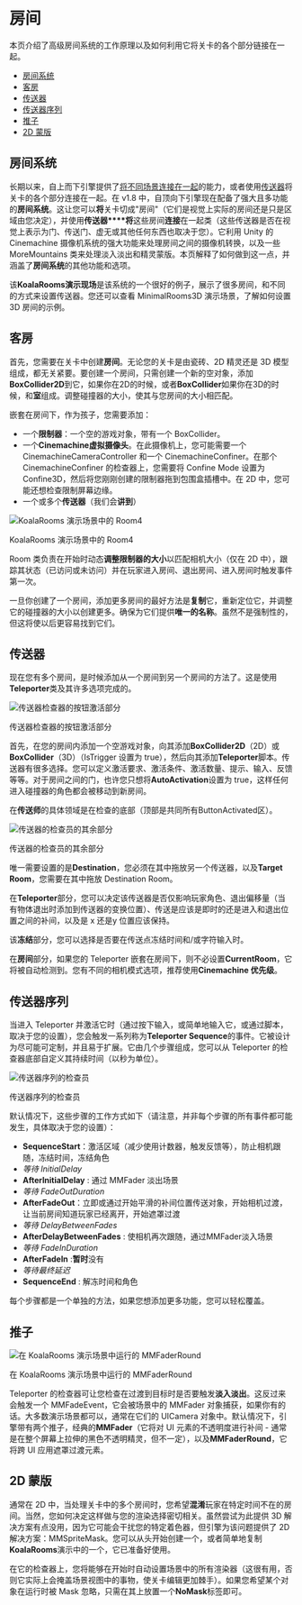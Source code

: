 房间
==

本页介绍了高级房间系统的工作原理以及如何利用它将关卡的各个部分链接在一起。

-   [房间系统](https://topdown-engine-docs.moremountains.com/rooms.html#the-rooms-system)[](https://topdown-engine-docs.moremountains.com/rooms.html#the-rooms-system)
-   [客房](https://topdown-engine-docs.moremountains.com/rooms.html#rooms)[](https://topdown-engine-docs.moremountains.com/rooms.html#rooms)
-   [传送器](https://topdown-engine-docs.moremountains.com/rooms.html#teleporters)[](https://topdown-engine-docs.moremountains.com/rooms.html#teleporters)
-   [传送器序列](https://topdown-engine-docs.moremountains.com/rooms.html#teleporter-sequence)[](https://topdown-engine-docs.moremountains.com/rooms.html#teleporter-sequence)
-   [推子](https://topdown-engine-docs.moremountains.com/rooms.html#faders)[](https://topdown-engine-docs.moremountains.com/rooms.html#faders)
-   [2D 蒙版](https://topdown-engine-docs.moremountains.com/rooms.html#2d-masks)[](https://topdown-engine-docs.moremountains.com/rooms.html#2d-masks)

房间系统[](https://topdown-engine-docs.moremountains.com/rooms.html#the-rooms-system)
---------------------------------------------------------------------------------

长期以来，自上而下引擎提供了[将不同场景连接在一起](https://topdown-engine-docs.moremountains.com/scenes.html#going-to-another-scene-with-the-loading-scene-manager)的能力，或者使用[传送器](https://topdown-engine-docs.moremountains.com/scenes.html#rooms-inside-a-scene)将关卡的各个部分连接在一起。在 v1.8 中，自顶向下引擎现在配备了强大且多功能的**房间系统**。这让您可以**将**关卡切成"房间"（它们是视觉上实际的房间还是只是区域由您决定），并使用**传送器****将**这些房间**连接**在一起类（这些传送器是否在视觉上表示为门、传送门、虚无或其他任何东西也取决于您）。它利用 Unity 的 Cinemachine 摄像机系统的强大功能来处理房间之间的摄像机转换，以及一些 MoreMountains 类来处理淡入淡出和精灵蒙版。本页解释了如何做到这一点，并涵盖了**房间系统**的其他功能和选项。

该**KoalaRooms演示现场**是该系统的一个很好的例子，展示了很多房间，和不同的方式来设置传送器。您还可以查看 MinimalRooms3D 演示场景，了解如何设置 3D 房间的示例。

客房[](https://topdown-engine-docs.moremountains.com/rooms.html#rooms)
--------------------------------------------------------------------

首先，您需要在关卡中创建**房间**。无论您的关卡是由瓷砖、2D 精灵还是 3D 模型组成，都无关紧要。要创建一个房间，只需创建一个新的空对象，添加**BoxCollider2D**到它，如果你在2D的时候，或者**BoxCollider**如果你在3D的时候，和**室**组成。调整碰撞器的大小，使其与您房间的大小相匹配。

嵌套在房间下，作为孩子，您需要添加：

-   一个**限制器**：一个空的游戏对象，带有一个 BoxCollider。
-   一个**Cinemachine虚拟摄像头**。在此摄像机上，您可能需要一个 CinemachineCameraController 和一个 CinemachineConfiner。在那个 CinemachineConfiner 的检查器上，您需要将 Confine Mode 设置为 Confine3D，然后将您刚刚创建的限制器拖到包围盒插槽中。在 2D 中，您可能还想检查限制屏幕边缘。
-   一个或多个**传送器**（我们会**讲到**）

![KoalaRooms 演示场景中的 Room4](https://topdown-engine-docs.moremountains.com/images/rooms-1.png)

KoalaRooms 演示场景中的 Room4

Room 类负责在开始时动态**调整限制器的大小**以匹配相机大小（仅在 2D 中），跟踪其状态（已访问或未访问）并在玩家进入房间、退出房间、进入房间时触发事件第一次。

一旦你创建了一个房间，添加更多房间的最好方法是**复制**它，重新定位它，并调整它的碰撞器的大小以创建更多。确保为它们提供**唯一的名称**。虽然不是强制性的，但这将使以后更容易找到它们。

传送器[](https://topdown-engine-docs.moremountains.com/rooms.html#teleporters)
---------------------------------------------------------------------------

现在您有多个房间，是时候添加从一个房间到另一个房间的方法了。这是使用**Teleporter**类及其许多选项完成的。

![传送器检查器的按钮激活部分](https://topdown-engine-docs.moremountains.com/images/rooms-2.png)

传送器检查器的按钮激活部分

首先，在您的房间内添加一个空游戏对象，向其添加**BoxCollider2D**（2D）或**BoxCollider**（3D）（IsTrigger 设置为 true），然后向其添加**Teleporter**脚本。传送器有很多选择。您可以定义激活要求、激活条件、激活数量、提示、输入、反馈等等。对于房间之间的门，也许您只想将**AutoActivation**设置为 true，这样任何进入碰撞器的角色都会被移动到新房间。

在**传送师**的具体领域是在检查的底部（顶部是共同所有ButtonActivated区）。

![传送器的检查员的其余部分](https://topdown-engine-docs.moremountains.com/images/rooms-3.png)

传送器的检查员的其余部分

唯一需要设置的是**Destination**，您必须在其中拖放另一个传送器，以及**Target Room**，您需要在其中拖放 Destination Room。

在**Teleporter**部分，您可以决定该传送器是否仅影响玩家角色、退出偏移量（当有物体退出时添加到传送器的变换位置）、传送是应该是即时的还是进入和退出位置之间的补间，以及是 x 还是y 位置应该保持。

该**冻结**部分，您可以选择是否要在传送点冻结时间和/或字符输入时。

在**房间**部分，如果您的 Teleporter 嵌套在房间下，则不必设置**CurrentRoom**，它将被自动检测到。您有不同的相机模式选项，推荐使用**Cinemachine 优先级**。

传送器序列[](https://topdown-engine-docs.moremountains.com/rooms.html#teleporter-sequence)
-------------------------------------------------------------------------------------

当进入 Teleporter 并激活它时（通过按下输入，或简单地输入它，或通过脚本，取决于您的设置），您会触发一系列称为**Teleporter Sequence**的事件。它被设计为尽可能可定制，并且易于扩展。它由几个步骤组成，您可以从 Teleporter 的检查器底部自定义其持续时间（以秒为单位）。

![传送器序列的检查员](https://topdown-engine-docs.moremountains.com/images/rooms-4.png)

传送器序列的检查员

默认情况下，这些步骤的工作方式如下（请注意，并非每个步骤的所有事件都可能发生，具体取决于您的设置）：

-   **SequenceStart**：激活区域（减少使用计数器，触发反馈等），防止相机跟随，冻结时间，冻结角色
-   *等待 InitialDelay*
-   **AfterInitialDelay** : 通过 MMFader 淡出场景
-   *等待 FadeOutDuration*
-   **AfterFadeOut**：立即或通过开始平滑的补间位置传送对象，开始相机过渡，让当前房间知道玩家已经离开，开始遮罩过渡
-   *等待 DelayBetweenFades*
-   **AfterDelayBetweenFades** : 使相机再次跟随，通过MMFader淡入场景
-   *等待 FadeInDuration*
-   **AfterFadeIn** :**暂时**没有
-   *等待最终延迟*
-   **SequenceEnd** : 解冻时间和角色

每个步骤都是一个单独的方法，如果您想添加更多功能，您可以轻松覆盖。

推子[](https://topdown-engine-docs.moremountains.com/rooms.html#faders)
---------------------------------------------------------------------

![在 KoalaRooms 演示场景中运行的 MMFaderRound](https://topdown-engine-docs.moremountains.com/images/rooms-5.png)

在 KoalaRooms 演示场景中运行的 MMFaderRound

Teleporter 的检查器可让您检查在过渡到目标时是否要触发**淡入淡出**。这反过来会触发一个 MMFadeEvent，它会被场景中的 MMFader 对象捕获，如果你有的话。大多数演示场景都可以，通常在它们的 UICamera 对象中。默认情况下，引擎带有两个推子，经典的**MMFader**（它将对 UI 元素的不透明度进行补间 - 通常是在整个屏幕上拉伸的黑色不透明精灵，但不一定），以及**MMFaderRound**，它将跨 UI 应用遮罩过渡元素。

2D 蒙版[](https://topdown-engine-docs.moremountains.com/rooms.html#2d-masks)
--------------------------------------------------------------------------

通常在 2D 中，当处理关卡中的多个房间时，您希望**混淆**玩家在特定时间不在的房间。当然，您如何决定这样做与您的渲染选择密切相关。虽然尝试为此提供 3D 解决方案有点没用，因为它可能会干扰您的特定着色器，但引擎为该问题提供了 2D 解决方案：MMSpriteMask。您可以从头开始创建一个，或者简单地复制**KoalaRooms**演示中的一个，它已准备好使用。

在它的检查器上，您将能够在开始时自动设置场景中的所有渲染器（这很有用，否则它实际上会掩盖场景视图中的事物，使关卡编辑更加棘手）。如果您希望某个对象在运行时被 Mask 忽略，只需在其上放置一个**NoMask**标签即可。